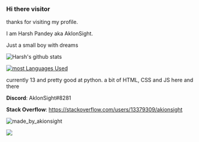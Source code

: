 ### Hi there visitor

thanks for visiting my profile.

I am Harsh Pandey aka AkIonSight. 

Just a small boy with dreams 

![Harsh's github stats](https://github-readme-stats.vercel.app/api?username=AkIonSight&show_icons=true&theme=tokyonight) 

[![most Languages Used](https://github-readme-stats.vercel.app/api/top-langs/?username=AkIonSight)](https://github.com/anuraghazra/github-readme-stats)


currently 13 and pretty good at python. a bit of HTML, CSS and JS here and there

**Discord**: AkIonSight#8281

**Stack Overflow**: https://stackoverflow.com/users/13379309/akionsight

![made_by_akionsight](https://img.shields.io/badge/Made%20By-AkIonSight-red)

![](https://komarev.com/ghpvc/?username=akionsight)
